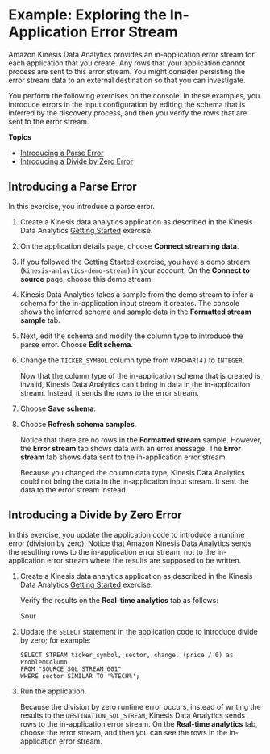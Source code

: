 # Example: Exploring the In\-Application Error Stream<a name="app-explore-error-stream"></a>

Amazon Kinesis Data Analytics provides an in\-application error stream for each application that you create\. Any rows that your application cannot process are sent to this error stream\. You might consider persisting the error stream data to an external destination so that you can investigate\. 

You perform the following exercises on the console\. In these examples, you introduce errors in the input configuration by editing the schema that is inferred by the discovery process, and then you verify the rows that are sent to the error stream\.

**Topics**
+ [Introducing a Parse Error](#intro-error-parse-error)
+ [Introducing a Divide by Zero Error](#intro-error-divide-zero)

## Introducing a Parse Error<a name="intro-error-parse-error"></a>

In this exercise, you introduce a parse error\.

1. Create a Kinesis data analytics application as described in the Kinesis Data Analytics [Getting Started](http://docs.aws.amazon.com/kinesisanalytics/latest/dev/get-started-exercise.html) exercise\. 

1. On the application details page, choose **Connect streaming data**\.

1. If you followed the Getting Started exercise, you have a demo stream \(`kinesis-anlaytics-demo-stream`\) in your account\. On the **Connect to source** page, choose this demo stream\.

1. Kinesis Data Analytics takes a sample from the demo stream to infer a schema for the in\-application input stream it creates\. The console shows the inferred schema and sample data in the **Formatted stream sample** tab\.

1. Next, edit the schema and modify the column type to introduce the parse error\. Choose **Edit schema**\.

1. Change the `TICKER_SYMBOL` column type from `VARCHAR(4)` to `INTEGER`\. 

   Now that the column type of the in\-application schema that is created is invalid, Kinesis Data Analytics can't bring in data in the in\-application stream\. Instead, it sends the rows to the error stream\.

1. Choose **Save schema**\.

1. Choose **Refresh schema samples**\.

   Notice that there are no rows in the **Formatted stream** sample\. However, the **Error stream** tab shows data with an error message\. The **Error stream** tab shows data sent to the in\-application error stream\. 

   Because you changed the column data type, Kinesis Data Analytics could not bring the data in the in\-application input stream\. It sent the data to the error stream instead\.

## Introducing a Divide by Zero Error<a name="intro-error-divide-zero"></a>

In this exercise, you update the application code to introduce a runtime error \(division by zero\)\. Notice that Amazon Kinesis Data Analytics sends the resulting rows to the in\-application error stream, not to the in\-application error stream where the results are supposed to be written\.

1. Create a Kinesis data analytics application as described in the Kinesis Data Analytics [Getting Started](http://docs.aws.amazon.com/kinesisanalytics/latest/dev/get-started-exercise.html) exercise\.

   Verify the results on the **Real\-time analytics** tab as follows:

   Sour

1. Update the `SELECT` statement in the application code to introduce divide by zero; for example: 

   ```
   SELECT STREAM ticker_symbol, sector, change, (price / 0) as ProblemColumn
   FROM "SOURCE_SQL_STREAM_001"
   WHERE sector SIMILAR TO '%TECH%';
   ```

1. Run the application\.

   Because the division by zero runtime error occurs, instead of writing the results to the `DESTINATION_SQL_STREAM`, Kinesis Data Analytics sends rows to the in\-application error stream\. On the **Real\-time analytics** tab, choose the error stream, and then you can see the rows in the in\-application error stream\. 